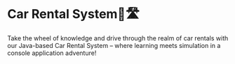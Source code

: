# Car Rental System🚗🛣️
Take the wheel of knowledge and drive through the realm of car rentals with our Java-based Car Rental System – where learning meets simulation in a console application adventure!
